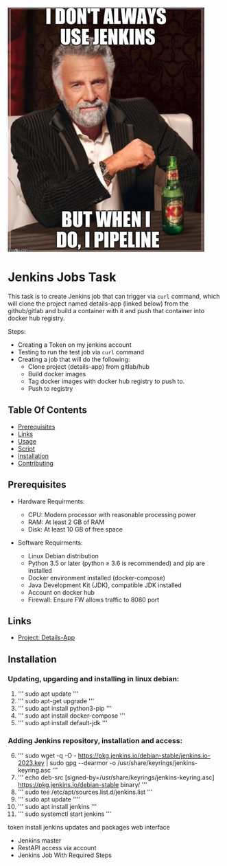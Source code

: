 ![Jenkins Pipeline Meme](pipelinememe.png)

# Jenkins Jobs Task 

This task is to create Jenkins job that can trigger via `curl` command, which will clone the project named details-app (linked below) 
from the github/gitlab and build a container with it and push that container into docker hub registry.

Steps: 
- Creating a Token on my jenkins account
- Testing to run the test job via `curl` command
- Creating a job that will do the following:
    - Clone project (details-app) from gitlab/hub
    - Build docker images
    - Tag docker images with docker hub registry to push to.
    - Push to registry
      

## Table Of Contents

- [Prerequisites](#prerequisites)
- [Links](#links) 
- [Usage](#usage)
- [Script](#script)
- [Installation](#installation)
- [Contributing](#contributing)


## Prerequisites

- Hardware Requirments:
    - CPU: Modern processor with reasonable processing power
    - RAM: At least 2 GB of RAM
    - Disk: At least 10 GB of free space
      
- Software Requirments:
    - Linux Debian distribution
    - Python 3.5 or later (python ≥ 3.6 is recommended) and pip are installed
    - Docker environment installed (docker-compose)
    - Java Development Kit (JDK), compatible JDK installed
    - Account on docker hub
    - Firewall: Ensure FW allows traffic to 8080 port

      
## Links
- [Project: Details-App](https://github.com/zero-pytagoras/details-app.git)


## Installation 


### Updating, upgarding and installing in linux debian: 

1. ''' sudo apt update '''
2. ''' sudo apt-get upgrade '''
3. ''' sudo apt install python3-pip '''
4. ''' sudo apt install docker-compose '''
5. ''' sudo apt install default-jdk '''

### Adding Jenkins repository, installation and access: 

6. ''' sudo wget -q -O - https://pkg.jenkins.io/debian-stable/jenkins.io-2023.key | sudo gpg --dearmor -o /usr/share/keyrings/jenkins-keyring.asc '''
7. ''' echo deb-src [signed-by=/usr/share/keyrings/jenkins-keyring.asc] https://pkg.jenkins.io/debian-stable binary/ '''
8. ''' sudo tee /etc/apt/sources.list.d/jenkins.list '''
9. ''' sudo apt update ''''
10. ''' sudo apt install jenkins '''
11. ''' sudo systemctl start jenkins '''

token 
install jenkins updates and packages 
web interface

- Jenkins master
- RestAPI access via account
- Jenkins Job With Required Steps

